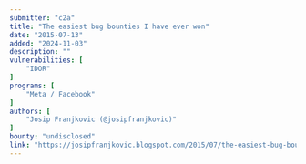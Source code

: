 ```yaml
---
submitter: "c2a"
title: "The easiest bug bounties I have ever won"
date: "2015-07-13"
added: "2024-11-03"
description: ""
vulnerabilities: [
    "IDOR"
]
programs: [
    "Meta / Facebook"
]
authors: [
    "Josip Franjkovic (@josipfranjkovic)"
]
bounty: "undisclosed"
link: "https://josipfranjkovic.blogspot.com/2015/07/the-easiest-bug-bounties-i-have-ever-won.html"
---
```




